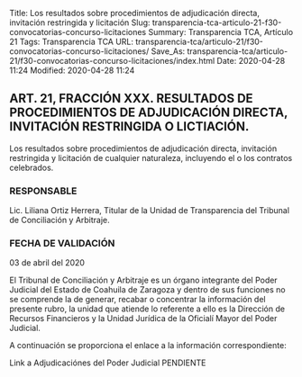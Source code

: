 Title: Los resultados sobre procedimientos de adjudicación directa, invitación restringida y licitación
Slug: transparencia-tca-articulo-21-f30-convocatorias-concurso-licitaciones
Summary: Transparencia TCA, Artículo 21
Tags: Transparencia TCA
URL: transparencia-tca/articulo-21/f30-convocatorias-concurso-licitaciones/
Save_As: transparencia-tca/articulo-21/f30-convocatorias-concurso-licitaciones/index.html
Date: 2020-04-28 11:24
Modified: 2020-04-28 11:24


## ART. 21, FRACCIÓN XXX. RESULTADOS DE PROCEDIMIENTOS DE ADJUDICACIÓN DIRECTA, INVITACIÓN RESTRINGIDA O LICTIACIÓN.

Los resultados sobre procedimientos de adjudicación directa, invitación restringida y licitación de cualquier naturaleza, incluyendo el o los contratos celebrados.


### RESPONSABLE

Lic. Liliana Ortiz Herrera, Titular de la Unidad de Transparencia del Tribunal de Conciliación y Arbitraje.


### FECHA DE VALIDACIÓN

03 de abril del 2020


El Tribunal de Conciliación y Arbitraje es un órgano integrante del Poder Judicial del Estado de Coahuila de Zaragoza y dentro de sus funciones no se comprende la de generar, recabar o concentrar la información del presente rubro, la unidad que atiende lo referente a ello es la Dirección de Recursos Financieros y la Unidad Jurídica de la Oficialí Mayor del Poder Judicial.

A continuación se proporciona el enlace a la información correspondiente:

Link a Adjudicaciónes del Poder Judicial PENDIENTE




